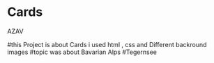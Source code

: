 # Cards
AZAV 

#this Project is about Cards i used html , css and Different backround images
#topic was about Bavarian Alps
#Tegernsee 
